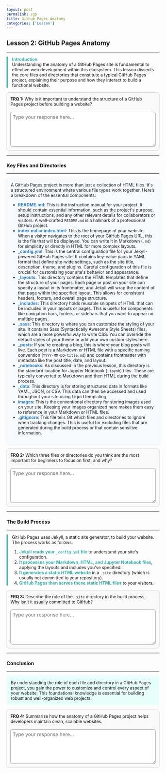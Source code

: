 ```yaml
---
layout: post
permalink: /gp
title: Github Pages Anatomy
categories: ['Lesson']
---
```


## Lesson 2: GitHub Pages Anatomy

---

<div style="border-left: 4px solid #38b2ac; padding-left: 1em; margin-bottom: 1em;">
  <strong style="color:#38b2ac;">Introduction</strong>
  <br>
  Understanding the anatomy of a GitHub Pages site is fundamental to effective web development within this ecosystem. This lesson dissects the core files and directories that constitute a typical GitHub Pages project, explaining their purpose and how they interact to build a functional website.
</div>

<div class="frq-box">
  <b>FRQ 1:</b> Why is it important to understand the structure of a GitHub Pages project before building a website?<br><br>
  <textarea rows="5" style="width:100%;" placeholder="Type your response here..."></textarea>
</div>

---

### Key Files and Directories

---

<div style="background:#f7fafc; border-radius:8px; padding:1em; box-shadow:0 2px 8px #38b2ac22;">
A GitHub Pages project is more than just a collection of HTML files. It&#39;s a structured environment where various file types work together. Here’s a breakdown of the essential components:
<ul>
<li><span style="color:#3182ce;"><strong>README.md</strong></span>: This is the instruction manual for your project. It should contain essential information, such as the project&#39;s purpose, setup instructions, and any other relevant details for collaborators or visitors. A well-crafted <code>README.md</code> is a hallmark of a professional GitHub project.</li>
<li><span style="color:#3182ce;"><strong>index.md or index.html</strong></span>: This is the homepage of your website. When a visitor navigates to the root of your GitHub Pages URL, this is the file that will be displayed. You can write it in Markdown (<code>.md</code>) for simplicity or directly in HTML for more complex layouts.</li>
<li><span style="color:#3182ce;"><strong>_config.yml</strong></span>: This is the central configuration file for your Jekyll-powered GitHub Pages site. It contains key-value pairs in YAML format that define site-wide settings, such as the site title, description, theme, and plugins. Careful configuration of this file is crucial for customizing your site&#39;s behavior and appearance.</li>
<li><span style="color:#3182ce;"><strong>_layouts</strong></span>: This directory contains the HTML templates that define the structure of your pages. Each page or post on your site can specify a layout in its frontmatter, and Jekyll will wrap the content of that page within the specified layout. This allows for consistent headers, footers, and overall page structure.</li>
<li><span style="color:#3182ce;"><strong>_includes</strong></span>: This directory holds reusable snippets of HTML that can be included in your layouts or pages. This is useful for components like navigation bars, footers, or sidebars that you want to appear on multiple pages.</li>
<li><span style="color:#3182ce;"><strong>_sass</strong></span>: This directory is where you can customize the styling of your site. It contains Sass (Syntactically Awesome Style Sheets) files, which are a more powerful way to write CSS. You can override the default styles of your theme or add your own custom styles here.</li>
<li><span style="color:#3182ce;"><strong>_posts</strong></span>: If you&#39;re creating a blog, this is where your blog posts will live. Each post is a Markdown or HTML file with a specific naming convention (<code>YYYY-MM-DD-title.md</code>) and contains frontmatter with metadata like the post title, date, and layout.</li>
<li><span style="color:#3182ce;"><strong>_notebooks</strong></span>: As discussed in the previous lesson, this directory is the standard location for Jupyter Notebook (<code>.ipynb</code>) files. These are typically converted to Markdown and then HTML during the build process.</li>
<li><span style="color:#3182ce;"><strong>_data</strong></span>: This directory is for storing structured data in formats like YAML, JSON, or CSV. This data can then be accessed and used throughout your site using Liquid templating.</li>
<li><span style="color:#3182ce;"><strong>images</strong></span>: This is the conventional directory for storing images used on your site. Keeping your images organized here makes them easy to reference in your Markdown or HTML files.</li>
<li><span style="color:#3182ce;"><strong>.gitignore</strong></span>: This file tells Git which files and directories to ignore when tracking changes. This is useful for excluding files that are generated during the build process or that contain sensitive information.</li>
</ul>
</div>

<div class="frq-box">
  <b>FRQ 2:</b> Which three files or directories do you think are the most important for beginners to focus on first, and why?<br><br>
  <textarea rows="5" style="width:100%;" placeholder="Type your response here..."></textarea>
</div>

---

### The Build Process

---

<div style="border-left: 4px solid #38b2ac; padding-left: 1em; margin-bottom: 1em;">
GitHub Pages uses Jekyll, a static site generator, to build your website. The process works as follows:
<ol>
<li><strong style="color:#38b2ac;">Jekyll reads your <code>_config.yml</code> file</strong> to understand your site&#39;s configuration.</li>
<li><strong style="color:#38b2ac;">It processes your Markdown, HTML, and Jupyter Notebook files</strong>, applying the layouts and includes you&#39;ve specified.</li>
<li><strong style="color:#38b2ac;">It generates a static HTML website</strong> in a <code>_site</code> directory (which is usually not committed to your repository).</li>
<li><strong style="color:#38b2ac;">GitHub Pages then serves these static HTML files</strong> to your visitors.</li>
</ol>
</div>

<div class="frq-box">
  <b>FRQ 3:</b> Describe the role of the <code>_site</code> directory in the build process. Why isn’t it usually committed to GitHub?<br><br>
  <textarea rows="5" style="width:100%;" placeholder="Type your response here..."></textarea>
</div>

---

### Conclusion

---

<div style="background:#e6fffa; border-radius:8px; padding:1em;">
By understanding the role of each file and directory in a GitHub Pages project, you gain the power to customize and control every aspect of your website. This foundational knowledge is essential for building robust and well-organized web projects.
</div>

<div class="frq-box">
  <b>FRQ 4:</b> Summarize how the anatomy of a GitHub Pages project helps developers maintain clean, scalable websites.<br><br>
  <textarea rows="5" style="width:100%;" placeholder="Type your response here..."></textarea>
</div>

<style>
.frq-box {
  border: 1px solid #ccc;
  padding: 12px;
  border-radius: 8px;
  margin: 15px 0;
  background: #f9f9f9;
}
textarea {
  font-family: inherit;
  font-size: 1rem;
  padding: 6px;
  border-radius: 6px;
}
</style>

<script>
// Auto-save FRQ responses into localStorage
document.addEventListener("DOMContentLoaded", () => {
  document.querySelectorAll(".frq-box textarea").forEach((textarea, index) => {
    const key = "gp_frq_answer_" + index;

    // Load saved value if it exists
    const saved = localStorage.getItem(key);
    if (saved) {
      textarea.value = saved;
    }

    // Save on input
    textarea.addEventListener("input", () => {
      localStorage.setItem(key, textarea.value);
    });
  });
});
</script>